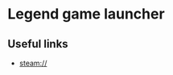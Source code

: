 # Legend game launcher


## Useful links
- [steam://](https://web.archive.org/web/20200612230128/https://developer.valvesoftware.com/wiki/Steam_browser_protocol)